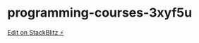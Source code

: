 # programming-courses-3xyf5u

[Edit on StackBlitz ⚡️](https://stackblitz.com/edit/programming-courses-3xyf5u)